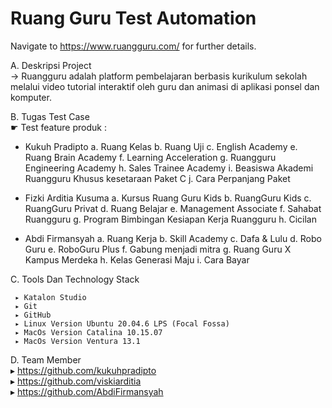 
# Ruang Guru Test Automation
  
Navigate to https://www.ruangguru.com/ for further details.

A. Deskripsi Project<br>
   → Ruangguru adalah platform pembelajaran berbasis kurikulum sekolah melalui video tutorial interaktif oleh guru dan animasi di aplikasi ponsel dan       komputer. 
   
B. Tugas Test Case <br>
   ☛ Test feature produk :
   
   - Kukuh Pradipto 
     a. Ruang Kelas
     b. Ruang Uji
     c. English Academy
     e. Ruang Brain Academy
     f. Learning Acceleration
     g. Ruangguru Engineering Academy
     h. Sales Trainee Academy
     i. Beasiswa Akademi Ruangguru Khusus kesetaraan Paket C
     j. Cara Perpanjang Paket
     
   - Fizki Arditia Kusuma
     a. Kursus Ruang Guru Kids
     b. RuangGuru Kids
     c. RuangGuru Privat
     d. Ruang Belajar
     e. Management Associate
     f. Sahabat Ruangguru
     g. Program Bimbingan Kesiapan Kerja Ruangguru
     h. Cicilan
     
   - Abdi Firmansyah
     a. Ruang Kerja
     b. Skill Academy
     c. Dafa & Lulu
     d. Robo Guru
     e. RoboGuru Plus
     f. Gabung menjadi mitra
     g. Ruang Guru X Kampus Merdeka
     h. Kelas Generasi Maju
     i. Cara Bayar
     
 C. Tools Dan Technology Stack
     
     ▸ Katalon Studio
     ▸ Git
     ▸ GitHub
     ▸ Linux Version Ubuntu 20.04.6 LPS (Focal Fossa)
     ▸ MacOs Version Catalina 10.15.07
     ▸ MacOs Version Ventura 13.1
     
 D. Team Member<br>
     ▸ https://github.com/kukuhpradipto <br>
     ▸ https://github.com/viskiarditia<br>
     ▸ https://github.com/AbdiFirmansyah
    
     
     
